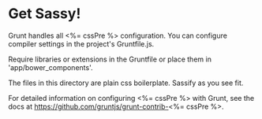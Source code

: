 # Get Sassy!

Grunt handles all <%= cssPre %> configuration. You can configure compiler settings in the project's Gruntfile.js.

Require libraries or extensions in the Gruntfile or place them in 'app/bower_components'.

The files in this directory are plain css boilerplate. Sassify as you see fit.

For detailed information on configuring <%= cssPre %> with Grunt, see the docs at https://github.com/gruntjs/grunt-contrib-<%= cssPre %>.
